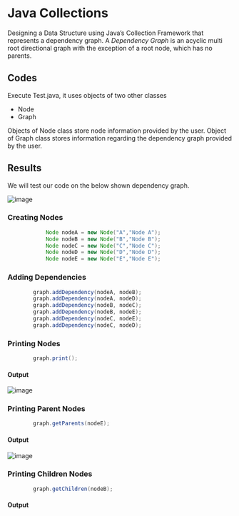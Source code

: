 # Java Collections
Designing a Data Structure using Java’s Collection Framework that represents a dependency graph. A *Dependency Graph* is an acyclic multi root directional graph with the exception of a root node, which has no parents.

## Codes
Execute Test.java, it uses objects of two other classes

- Node
- Graph

Objects of Node class store node information provided by the user. Object of Graph class stores information regarding the dependency graph provided by the user.

## Results
We will test our code on the below shown dependency graph.

![image](https://user-images.githubusercontent.com/23214916/50043239-ada6e080-0096-11e9-897a-e8803d1cc246.png)


### Creating Nodes

```java
    		Node nodeA = new Node("A","Node A");
    		Node nodeB = new Node("B","Node B");
    		Node nodeC = new Node("C","Node C");
    		Node nodeD = new Node("D","Node D");
    		Node nodeE = new Node("E","Node E");
```


### Adding Dependencies

```java
		graph.addDependency(nodeA, nodeB);
		graph.addDependency(nodeA, nodeD);
		graph.addDependency(nodeB, nodeC);
		graph.addDependency(nodeB, nodeE);
		graph.addDependency(nodeC, nodeE);
		graph.addDependency(nodeC, nodeD);
```


### Printing Nodes

```java
		graph.print();
```
#### Output

![image](https://user-images.githubusercontent.com/23214916/50043333-15a9f680-0098-11e9-85fc-dfd58562ed8c.png)


### Printing Parent Nodes

```java
		graph.getParents(nodeE);
```
#### Output

![image](https://user-images.githubusercontent.com/23214916/50043378-ee9ff480-0098-11e9-85a7-79f833f21768.png)


### Printing Children Nodes

```java
		graph.getChildren(nodeB);
```
#### Output




